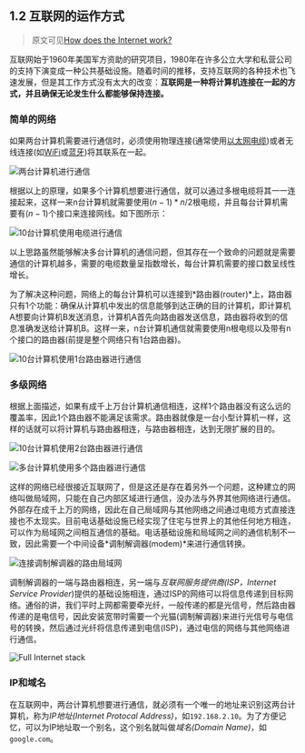 ## 1.2 互联网的运作方式

> 原文可见[How does the Internet work?](https://developer.mozilla.org/en-US/docs/Learn/Common_questions/How_does_the_Internet_work)

互联网始于1960年美国军方资助的研究项目，1980年在许多公立大学和私营公司的支持下演变成一种公共基础设施。随着时间的推移，支持互联网的各种技术也飞速发展，但是其工作方式没有太大的改变：**互联网是一种将计算机连接在一起的方式，并且确保无论发生什么都能够保持连接。**

### 简单的网络

如果两台计算机需要进行通信时，必须使用物理连接(通常使用[以太网电缆](http://en.wikipedia.org/wiki/Ethernet_crossover_cable))或者无线连接(如[WiFi](http://en.wikipedia.org/wiki/WiFi)或[蓝牙](http://en.wikipedia.org/wiki/Bluetooth))将其联系在一起。

![两台计算机进行通信](https://mdn.mozillademos.org/files/8441/internet-schema-1.png)

根据以上的原理，如果多个计算机想要进行通信，就可以通过多根电缆将其一一连接起来，这样一来n台计算机就需要使用$(n-1)*n/2$根电缆，并且每台计算机需要有$(n-1)$个接口来连接网线。如下图所示：

![10台计算机使用电缆进行通信](https://mdn.mozillademos.org/files/8443/internet-schema-2.png)

以上思路虽然能够解决多台计算机的通信问题，但其存在一个致命的问题就是需要通信的计算机越多，需要的电缆数量呈指数增长，每台计算机需要的接口数呈线性增长。

为了解决这种问题，网络上的每台计算机可以连接到*路由器(router)*上，路由器只有1个功能：确保从计算机中发出的信息能够到达正确的目的计算机，即计算机A想要向计算机B发送消息，计算机A首先向路由器发送信息，路由器将收到的信息准确发送给计算机B。这样一来，n台计算机通信就需要使用n根电缆以及带有n个接口的路由器(前提是整个网络只有1台路由器)。

![10台计算机使用1台路由器进行通信](https://mdn.mozillademos.org/files/8445/internet-schema-3.png)

### 多级网络

根据上面描述，如果有成千上万台计算机通信相连，这样1个路由器没有这么远的覆盖率，因此1个路由器不能满足该需求。路由器就像是一台小型计算机一样，这样的话就可以将计算机与路由器相连，与路由器相连，达到无限扩展的目的。

![10台计算机使用2台路由器进行通信](https://mdn.mozillademos.org/files/8447/internet-schema-4.png)

![多台计算机使用多个路由器进行通信](https://mdn.mozillademos.org/files/8449/internet-schema-5.png)



这样的网络已经很接近互联网了，但是这还是存在着另外一个问题，这种建立的网络叫做局域网，只能在自己内部区域进行通信，没办法与外界其他网络进行通信。外部存在成千上万的网络，因此在自己局域网与其他网络之间通过电缆方式直接连接也不太现实。目前电话基础设施已经实现了住宅与世界上的其他任何地方相连，可以作为局域网之间相互通信的基础。电话基础设施和局域网之间的通信机制不一致，因此需要一个中间设备*调制解调器(modem)*来进行通信转换。

![连接调制解调器的路由局域网](https://mdn.mozillademos.org/files/8451/internet-schema-6.png)

调制解调器的一端与路由器相连，另一端与*互联网服务提供商(ISP，Internet Service Provider*)提供的基础设施相连，通过ISP的网络可以将信息传递到目标网络。通俗的讲，我们平时上网都需要牵光纤，一般传递的都是光信号，然后路由器传递的是电信号，因此安装宽带时需要一个光猫(调制解调器)来进行光信号与电信号的转换，然后通过光纤将信息传递到电信(ISP)，通过电信的网络与其他网络进行通信。

![Full Internet stack](https://mdn.mozillademos.org/files/8453/internet-schema-7.png)

### IP和域名

在互联网中，两台计算机想要进行通信，就必须有一个唯一的地址来识别这两台计算机，称为*IP地址(Internet Protocal Address)*，如`192.168.2.10`。为了方便记忆，可以为IP地址取一个别名，这个别名就叫做*域名(Domain Name)*，如`google.com`。